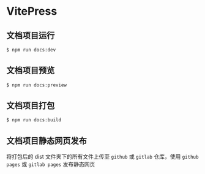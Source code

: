 # VitePress

## 文档项目运行

```sh
$ npm run docs:dev
```

## 文档项目预览

```sh
$ npm run docs:preview
```

## 文档项目打包

```sh
$ npm run docs:build
```

## 文档项目静态网页发布

将打包后的 dist 文件夹下的所有文件上传至 `github` 或 `gitlab` 仓库，使用 `github pages` 或 `gitlab pages` 发布静态网页
